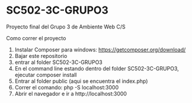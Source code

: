 # SC502-3C-GRUPO3
Proyecto final del Grupo 3 de Ambiente Web C/S

Como correr el proyecto
1. Instalar Composer para windows: https://getcomposer.org/download/ 
2. Bajar este repositorio
3. entrar al folder SC502-3C-GRUPO3
4. En el command line estando dentro del folder SC502-3C-GRUPO3, ejecutar composer install
5. Entrar al folder public (aqui se encuentra el index.php)
6. Correr el comando: php -S localhost:3000
7. Abrir el navegador e ir a http://localhost:3000
